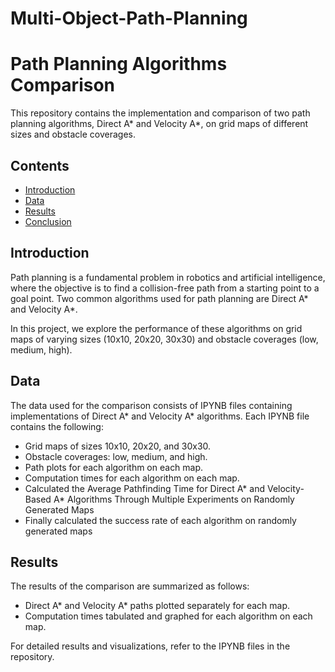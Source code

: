 # Multi-Object-Path-Planning

# Path Planning Algorithms Comparison

This repository contains the implementation and comparison of two path planning algorithms, Direct A* and Velocity A*, on grid maps of different sizes and obstacle coverages.

## Contents

- [Introduction](#introduction)
- [Data](#data)
- [Results](#results)
- [Conclusion](#conclusion)

## Introduction

Path planning is a fundamental problem in robotics and artificial intelligence, where the objective is to find a collision-free path from a starting point to a goal point. Two common algorithms used for path planning are Direct A* and Velocity A*.

In this project, we explore the performance of these algorithms on grid maps of varying sizes (10x10, 20x20, 30x30) and obstacle coverages (low, medium, high).

## Data

The data used for the comparison consists of IPYNB files containing implementations of Direct A* and Velocity A* algorithms. Each IPYNB file contains the following:
- Grid maps of sizes 10x10, 20x20, and 30x30.
- Obstacle coverages: low, medium, and high.
- Path plots for each algorithm on each map.
- Computation times for each algorithm on each map.
- Calculated the Average Pathfinding Time for Direct A* and Velocity-Based A* Algorithms Through Multiple Experiments on Randomly Generated Maps
- Finally calculated the success rate of each algorithm on randomly generated maps

## Results

The results of the comparison are summarized as follows:
- Direct A* and Velocity A* paths plotted separately for each map.
- Computation times tabulated and graphed for each algorithm on each map.

For detailed results and visualizations, refer to the IPYNB files in the repository.
